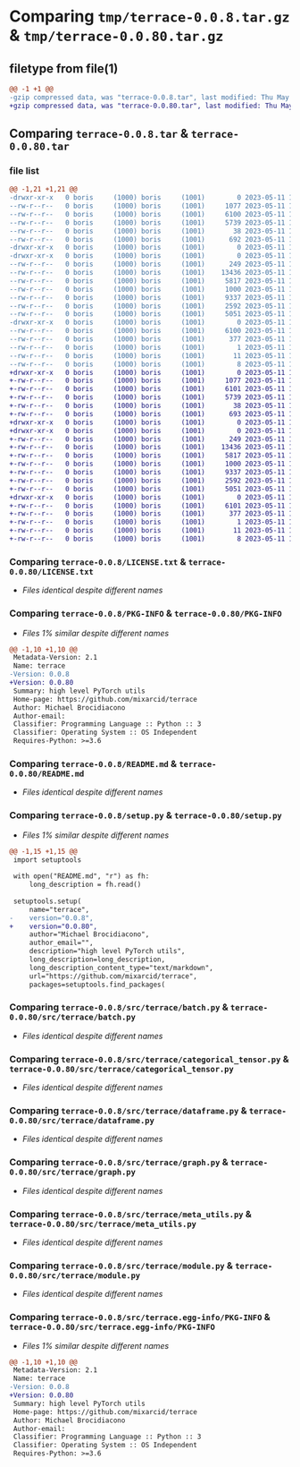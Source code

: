 # Comparing `tmp/terrace-0.0.8.tar.gz` & `tmp/terrace-0.0.80.tar.gz`

## filetype from file(1)

```diff
@@ -1 +1 @@
-gzip compressed data, was "terrace-0.0.8.tar", last modified: Thu May 11 16:32:04 2023, max compression
+gzip compressed data, was "terrace-0.0.80.tar", last modified: Thu May 11 16:33:19 2023, max compression
```

## Comparing `terrace-0.0.8.tar` & `terrace-0.0.80.tar`

### file list

```diff
@@ -1,21 +1,21 @@
-drwxr-xr-x   0 boris     (1000) boris     (1001)        0 2023-05-11 16:32:04.843166 terrace-0.0.8/
--rw-r--r--   0 boris     (1000) boris     (1001)     1077 2023-05-11 15:23:16.000000 terrace-0.0.8/LICENSE.txt
--rw-r--r--   0 boris     (1000) boris     (1001)     6100 2023-05-11 16:32:04.843166 terrace-0.0.8/PKG-INFO
--rw-r--r--   0 boris     (1000) boris     (1001)     5739 2023-05-11 16:32:04.000000 terrace-0.0.8/README.md
--rw-r--r--   0 boris     (1000) boris     (1001)       38 2023-05-11 16:32:04.843166 terrace-0.0.8/setup.cfg
--rw-r--r--   0 boris     (1000) boris     (1001)      692 2023-05-11 16:23:39.000000 terrace-0.0.8/setup.py
-drwxr-xr-x   0 boris     (1000) boris     (1001)        0 2023-05-11 16:32:04.839833 terrace-0.0.8/src/
-drwxr-xr-x   0 boris     (1000) boris     (1001)        0 2023-05-11 16:32:04.839833 terrace-0.0.8/src/terrace/
--rw-r--r--   0 boris     (1000) boris     (1001)      249 2023-05-11 15:23:16.000000 terrace-0.0.8/src/terrace/__init__.py
--rw-r--r--   0 boris     (1000) boris     (1001)    13436 2023-05-11 15:23:16.000000 terrace-0.0.8/src/terrace/batch.py
--rw-r--r--   0 boris     (1000) boris     (1001)     5817 2023-05-11 15:23:16.000000 terrace-0.0.8/src/terrace/categorical_tensor.py
--rw-r--r--   0 boris     (1000) boris     (1001)     1000 2023-05-11 15:23:16.000000 terrace-0.0.8/src/terrace/dataframe.py
--rw-r--r--   0 boris     (1000) boris     (1001)     9337 2023-05-11 15:23:16.000000 terrace-0.0.8/src/terrace/graph.py
--rw-r--r--   0 boris     (1000) boris     (1001)     2592 2023-05-11 15:23:16.000000 terrace-0.0.8/src/terrace/meta_utils.py
--rw-r--r--   0 boris     (1000) boris     (1001)     5051 2023-05-11 15:23:16.000000 terrace-0.0.8/src/terrace/module.py
-drwxr-xr-x   0 boris     (1000) boris     (1001)        0 2023-05-11 16:32:04.843166 terrace-0.0.8/src/terrace.egg-info/
--rw-r--r--   0 boris     (1000) boris     (1001)     6100 2023-05-11 16:32:04.000000 terrace-0.0.8/src/terrace.egg-info/PKG-INFO
--rw-r--r--   0 boris     (1000) boris     (1001)      377 2023-05-11 16:32:04.000000 terrace-0.0.8/src/terrace.egg-info/SOURCES.txt
--rw-r--r--   0 boris     (1000) boris     (1001)        1 2023-05-11 16:32:04.000000 terrace-0.0.8/src/terrace.egg-info/dependency_links.txt
--rw-r--r--   0 boris     (1000) boris     (1001)       11 2023-05-11 16:32:04.000000 terrace-0.0.8/src/terrace.egg-info/requires.txt
--rw-r--r--   0 boris     (1000) boris     (1001)        8 2023-05-11 16:32:04.000000 terrace-0.0.8/src/terrace.egg-info/top_level.txt
+drwxr-xr-x   0 boris     (1000) boris     (1001)        0 2023-05-11 16:33:19.540887 terrace-0.0.80/
+-rw-r--r--   0 boris     (1000) boris     (1001)     1077 2023-05-11 15:23:16.000000 terrace-0.0.80/LICENSE.txt
+-rw-r--r--   0 boris     (1000) boris     (1001)     6101 2023-05-11 16:33:19.540887 terrace-0.0.80/PKG-INFO
+-rw-r--r--   0 boris     (1000) boris     (1001)     5739 2023-05-11 16:33:18.000000 terrace-0.0.80/README.md
+-rw-r--r--   0 boris     (1000) boris     (1001)       38 2023-05-11 16:33:19.540887 terrace-0.0.80/setup.cfg
+-rw-r--r--   0 boris     (1000) boris     (1001)      693 2023-05-11 16:33:11.000000 terrace-0.0.80/setup.py
+drwxr-xr-x   0 boris     (1000) boris     (1001)        0 2023-05-11 16:33:19.534221 terrace-0.0.80/src/
+drwxr-xr-x   0 boris     (1000) boris     (1001)        0 2023-05-11 16:33:19.537554 terrace-0.0.80/src/terrace/
+-rw-r--r--   0 boris     (1000) boris     (1001)      249 2023-05-11 15:23:16.000000 terrace-0.0.80/src/terrace/__init__.py
+-rw-r--r--   0 boris     (1000) boris     (1001)    13436 2023-05-11 15:23:16.000000 terrace-0.0.80/src/terrace/batch.py
+-rw-r--r--   0 boris     (1000) boris     (1001)     5817 2023-05-11 15:23:16.000000 terrace-0.0.80/src/terrace/categorical_tensor.py
+-rw-r--r--   0 boris     (1000) boris     (1001)     1000 2023-05-11 15:23:16.000000 terrace-0.0.80/src/terrace/dataframe.py
+-rw-r--r--   0 boris     (1000) boris     (1001)     9337 2023-05-11 15:23:16.000000 terrace-0.0.80/src/terrace/graph.py
+-rw-r--r--   0 boris     (1000) boris     (1001)     2592 2023-05-11 15:23:16.000000 terrace-0.0.80/src/terrace/meta_utils.py
+-rw-r--r--   0 boris     (1000) boris     (1001)     5051 2023-05-11 15:23:16.000000 terrace-0.0.80/src/terrace/module.py
+drwxr-xr-x   0 boris     (1000) boris     (1001)        0 2023-05-11 16:33:19.537554 terrace-0.0.80/src/terrace.egg-info/
+-rw-r--r--   0 boris     (1000) boris     (1001)     6101 2023-05-11 16:33:19.000000 terrace-0.0.80/src/terrace.egg-info/PKG-INFO
+-rw-r--r--   0 boris     (1000) boris     (1001)      377 2023-05-11 16:33:19.000000 terrace-0.0.80/src/terrace.egg-info/SOURCES.txt
+-rw-r--r--   0 boris     (1000) boris     (1001)        1 2023-05-11 16:33:19.000000 terrace-0.0.80/src/terrace.egg-info/dependency_links.txt
+-rw-r--r--   0 boris     (1000) boris     (1001)       11 2023-05-11 16:33:19.000000 terrace-0.0.80/src/terrace.egg-info/requires.txt
+-rw-r--r--   0 boris     (1000) boris     (1001)        8 2023-05-11 16:33:19.000000 terrace-0.0.80/src/terrace.egg-info/top_level.txt
```

### Comparing `terrace-0.0.8/LICENSE.txt` & `terrace-0.0.80/LICENSE.txt`

 * *Files identical despite different names*

### Comparing `terrace-0.0.8/PKG-INFO` & `terrace-0.0.80/PKG-INFO`

 * *Files 1% similar despite different names*

```diff
@@ -1,10 +1,10 @@
 Metadata-Version: 2.1
 Name: terrace
-Version: 0.0.8
+Version: 0.0.80
 Summary: high level PyTorch utils
 Home-page: https://github.com/mixarcid/terrace
 Author: Michael Brocidiacono
 Author-email: 
 Classifier: Programming Language :: Python :: 3
 Classifier: Operating System :: OS Independent
 Requires-Python: >=3.6
```

### Comparing `terrace-0.0.8/README.md` & `terrace-0.0.80/README.md`

 * *Files identical despite different names*

### Comparing `terrace-0.0.8/setup.py` & `terrace-0.0.80/setup.py`

 * *Files 1% similar despite different names*

```diff
@@ -1,15 +1,15 @@
 import setuptools
 
 with open("README.md", "r") as fh:
     long_description = fh.read()
     
 setuptools.setup(
     name="terrace",
-    version="0.0.8",
+    version="0.0.80",
     author="Michael Brocidiacono",
     author_email="",
     description="high level PyTorch utils",
     long_description=long_description,
     long_description_content_type="text/markdown",
     url="https://github.com/mixarcid/terrace",
     packages=setuptools.find_packages(
```

### Comparing `terrace-0.0.8/src/terrace/batch.py` & `terrace-0.0.80/src/terrace/batch.py`

 * *Files identical despite different names*

### Comparing `terrace-0.0.8/src/terrace/categorical_tensor.py` & `terrace-0.0.80/src/terrace/categorical_tensor.py`

 * *Files identical despite different names*

### Comparing `terrace-0.0.8/src/terrace/dataframe.py` & `terrace-0.0.80/src/terrace/dataframe.py`

 * *Files identical despite different names*

### Comparing `terrace-0.0.8/src/terrace/graph.py` & `terrace-0.0.80/src/terrace/graph.py`

 * *Files identical despite different names*

### Comparing `terrace-0.0.8/src/terrace/meta_utils.py` & `terrace-0.0.80/src/terrace/meta_utils.py`

 * *Files identical despite different names*

### Comparing `terrace-0.0.8/src/terrace/module.py` & `terrace-0.0.80/src/terrace/module.py`

 * *Files identical despite different names*

### Comparing `terrace-0.0.8/src/terrace.egg-info/PKG-INFO` & `terrace-0.0.80/src/terrace.egg-info/PKG-INFO`

 * *Files 1% similar despite different names*

```diff
@@ -1,10 +1,10 @@
 Metadata-Version: 2.1
 Name: terrace
-Version: 0.0.8
+Version: 0.0.80
 Summary: high level PyTorch utils
 Home-page: https://github.com/mixarcid/terrace
 Author: Michael Brocidiacono
 Author-email: 
 Classifier: Programming Language :: Python :: 3
 Classifier: Operating System :: OS Independent
 Requires-Python: >=3.6
```

